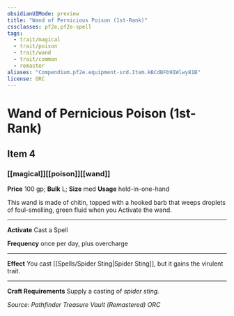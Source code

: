 ```yaml
---
obsidianUIMode: preview
title: "Wand of Pernicious Poison (1st-Rank)"
cssclasses: pf2e,pf2e-spell
tags:
  - trait/magical
  - trait/poison
  - trait/wand
  - trait/common
  - remaster
aliases: "Compendium.pf2e.equipment-srd.Item.kBCdBFb9IWlwy81B"
license: ORC
---
```

# Wand of Pernicious Poison (1st-Rank)
## Item 4
### [[magical]][[poison]][[wand]]


**Price** 100 gp; 
**Bulk** L; **Size** med
**Usage** held-in-one-hand

This wand is made of chitin, topped with a hooked barb that weeps droplets of foul-smelling, green fluid when you Activate the wand.

* * *

**Activate** Cast a Spell

**Frequency** once per day, plus overcharge

* * *

**Effect** You cast [[Spells/Spider Sting|Spider Sting]], but it gains the virulent trait.

* * *

**Craft Requirements** Supply a casting of _spider sting._

*Source: Pathfinder Treasure Vault (Remastered)*
*ORC*
